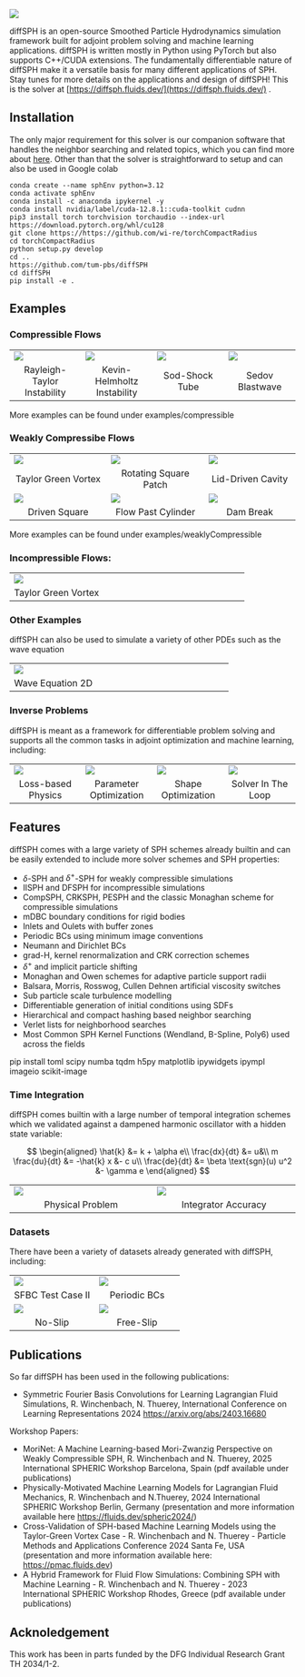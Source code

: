 ![](logov1.png)
<!-- # diffSPH - A Framework for differentiable SPH Simulations -->

diffSPH is an open-source Smoothed Particle Hydrodynamics simulation framework built for adjoint problem solving and machine learning applications. diffSPH is written mostly in Python using PyTorch but also supports C++/CUDA extensions. The fundamentally differentiable nature of diffSPH make it a versatile basis for many different applications of SPH. Stay tunes for more details on the applications and design of diffSPH! This is the solver at [https://diffsph.fluids.dev/](https://diffsph.fluids.dev/) .

## Installation

The only major requirement for this solver is our companion software that handles the neighbor searching and related topics, which you can find more about [here](https://github.com/wi-re/torchCompactRadius). Other than that the solver is straightforward to setup and can also be used in Google colab

```
conda create --name sphEnv python=3.12
conda activate sphEnv
conda install -c anaconda ipykernel -y
conda install nvidia/label/cuda-12.8.1::cuda-toolkit cudnn
pip3 install torch torchvision torchaudio --index-url https://download.pytorch.org/whl/cu128
git clone https://https://github.com/wi-re/torchCompactRadius
cd torchCompactRadius
python setup.py develop
cd ..
https://github.com/tum-pbs/diffSPH
cd diffSPH
pip install -e .
```


## Examples

### Compressible Flows

<table>
    <tbody>
        <tr>
            <td style="width: 25%;"><a href="https://github.com/tum-pbs/diffSPH/blob/main/examples/compressible/rayleighTaylor2d.ipynb"><img src="examples/compressible/videos/rayleighTaylor.gif"></a></td>
            <td style="width: 25%;"><a href="https://github.com/tum-pbs/diffSPH/blob/main/examples/compressible/KevinHelmHoltz.ipynb"><img src="examples/compressible/videos/kevin_helmholtz.png"></a></td>
            <td style="width: 25%;"><a href="https://github.com/tum-pbs/diffSPH/blob/main/examples/compressible/sod_1d.ipynb"><img src="examples/compressible/sod_1D.png"></a></td>
            <td style="width: 25%;"><a href="https://github.com/tum-pbs/diffSPH/blob/main/examples/compressible/sedov_2d.ipynb"><img src="examples/compressible/videos/sedov_2D.png"></a></td>
        </tr>
        <tr>
            <td align="center">Rayleigh-Taylor Instability</td>
            <td align="center">Kevin-Helmholtz Instability</td>
            <td align="center">Sod-Shock Tube</td>
            <td align="center">Sedov Blastwave</td>
        </tr>
    </tbody>
</table>

More examples can be found under examples/compressible

### Weakly Compressibe Flows

<table>
    <tbody>
        <tr>
            <td style="width: 34%;"><a href="https://github.com/tum-pbs/diffSPH/blob/main/examples/weaklyCompressible/05_TGV.ipynb"><img src="examples/weaklyCompressible/scripts/videos/05_taylorGreenVortex_2.png"></a></td>
            <td style="width: 33%;"><a href="https://github.com/tum-pbs/diffSPH/blob/main/examples/weaklyCompressible/03_RotatingSquarePatch.ipynb"><img src="examples/weaklyCompressible/scripts/videos/03_rotatingSquarePatch.png"></a></td>
            <td style="width: 33%;"><a href="https://github.com/tum-pbs/diffSPH/blob/main/examples/weaklyCompressible/09_LDC.ipynb"><img src="examples/weaklyCompressible/scripts/videos/09_lidDrivenCavity.png"></a></td>
        </tr>
        <tr>
            <td align="center">Taylor Green Vortex</td>
            <td align="center">Rotating Square Patch</td>
            <td align="center">Lid-Driven Cavity</td>
        </tr>
        <tr>
            <td style="width: 33%;"><a href="https://github.com/tum-pbs/diffSPH/blob/main/examples/weaklyCompressible/13_DrivenSquare.ipynb"><img src="examples/weaklyCompressible/scripts/videos/13_DrivenSquare.png"></a></td>
            <td style="width: 34%;"><a href="https://github.com/tum-pbs/diffSPH/blob/main/examples/weaklyCompressible/18_flowPastObstacle.ipynb"><img src="examples/weaklyCompressible/scripts/videos/18_flowPastSphere.png"></a></td>
            <td style="width: 33%;"><a href="https://github.com/tum-pbs/diffSPH/blob/main/examples/weaklyCompressible/15_Dambreak.ipynb"><img src="examples/weaklyCompressible/scripts/videos/15_damBreak.png"></a></td>
        </tr>
        <tr>
            <td align="center">Driven Square</td>
            <td align="center">Flow Past Cylinder</td>
            <td align="center">Dam Break</td>
        </tr>
    </tbody>
</table>

More examples can be found under examples/weaklyCompressible

### Incompressible Flows:

<table>
    <tbody>
        <tr>
            <td style="width: 40%;"><img src="examples/videos/05_taylorGreenVortex_2.gif"></td>
            <td style="width: 60%;"></td>
        </tr>
        <tr>
            <td align="center">Taylor Green Vortex</td>
        </tr>
    </tbody>
</table>

### Other Examples

diffSPH can also be used to simulate a variety of other PDEs such as the wave equation

<table>
    <tbody>
        <tr>
            <td style="width: 40%;"><img src="examples/waveEqn2.gif"></td>
            <td style="width: 60%;"></td>
        </tr>
        <tr>
            <td align="center">Wave Equation 2D</td>
        </tr>
    </tbody>
</table>

### Inverse Problems

diffSPH is meant as a framework for differentiable problem solving and supports all the common tasks in adjoint optimization and machine learning, including:

<table>
    <tbody>
        <tr>
            <td style="width: 25%;"><a href="https://github.com/tum-pbs/diffSPH/blob/main/gradients/autoShift.ipynb"><img src="examples/noisyDistributionShift2D_gradient.png"></a></td>
            <td style="width: 25%;"><img src="examples/gammaOptim.png"></td>
            <td style="width: 25%;"><a href="https://github.com/tum-pbs/diffSPH/blob/main/waveEquation/waveEqn.ipynb"><img src="examples/waveOptimized.png"></a></td>
            <td style="width: 25%;"><a href="https://github.com/tum-pbs/diffSPH/blob/main/waveEquation/waveEqnInTheLoop.ipynb"><img src="examples/waveEqn_wUnroll.png"></a></td>
        </tr>
        <tr>
            <td align="center">Loss-based Physics</td>
            <td align="center">Parameter Optimization</td>
            <td align="center">Shape Optimization</td>
            <td align="center">Solver In The Loop</td>
        </tr>
    </tbody>
</table>

## Features

diffSPH comes with a large variety of SPH schemes already builtin and can be easily extended to include more solver schemes and SPH properties:

- $\delta$-SPH and $\delta^+$-SPH for weakly compressible simulations
- IISPH and DFSPH for incompressible simulations
- CompSPH, CRKSPH, PESPH and the classic Monaghan scheme for compressible simulations
- mDBC boundary conditions for rigid bodies
- Inlets and Oulets with buffer zones
- Periodic BCs using minimum image conventions
- Neumann and Dirichlet BCs
- grad-H, kernel renormalization and CRK correction schemes
- $\delta^+$ and implicit particle shifting
- Monaghan and Owen schemes for adaptive particle support radii
- Balsara, Morris, Rosswog, Cullen Dehnen artificial viscosity switches
- Sub particle scale turbulence modelling
- Differentiable generation of initial conditions using SDFs
- Hierarchical and compact hashing based neighbor searching
- Verlet lists for neighborhood searches
- Most Common SPH Kernel Functions (Wendland, B-Spline, Poly6) used across the fields

pip install toml scipy numba tqdm h5py matplotlib ipywidgets ipympl imageio scikit-image

### Time Integration

diffSPH comes builtin with a large number of temporal integration schemes which we validated against a dampened harmonic oscillator with a hidden state variable:

$$
\begin{aligned}
\hat{k} &= k + \alpha e\\
\frac{dx}{dt} &= u&\\
m \frac{du}{dt} &= -\hat{k} x &- c u\\
\frac{de}{dt} &= \beta \text{sgn}(u) u^2 &- \gamma e
\end{aligned}
$$
<table>
    <tbody>
        <tr>
            <td style="width: 25%;"><img src="examples/image-11.png"></td>
            <td style="width: 25%;"><img src="examples/image-12.png"></td>
        </tr>
        <tr>
            <td align="center">Physical Problem</td>
            <td align="center">Integrator Accuracy</td>
        </tr>
    </tbody>
</table>



### Datasets

There have been a variety of datasets already generated with diffSPH, including:


<table>
    <tbody>
        <tr>
            <td style="width: 50%;"><a href="https://huggingface.co/datasets/thuerey-group/SFBC_dataset_II"><img src="https://huggingface.co/datasets/thuerey-group/SFBC_dataset_II/resolve/main/data.png"></a></td>
            <td style="width: 50%;"><a href="https://huggingface.co/datasets/Wi-Re/wcsph_flows"><img src="examples/periodicDS.png"></a></td>
        </tr>
        <tr>
            <td align="center">SFBC Test Case II</td>
            <td align="center">Periodic BCs</td>
        </tr>
        <tr>
            <td style="width: 50%;"><a href="https://huggingface.co/datasets/Wi-Re/wcsph_flows_no_slip"><img src="examples/noSlip.png"></a></td>
            <td style="width: 50%;"><a href="https://huggingface.co/datasets/Wi-Re/wcsph_flows_free_slip"><img src="examples/freeSlip.png"></a></td>
        </tr>
        <tr>
            <td align="center">No-Slip</td>
            <td align="center">Free-Slip</td>
        </tr>
    </tbody>
</table>


## Publications

So far diffSPH has been used in the following publications:

- Symmetric Fourier Basis Convolutions for Learning Lagrangian Fluid Simulations, R. Winchenbach, N. Thuerey, International Conference on Learning Representations 2024 https://arxiv.org/abs/2403.16680

Workshop Papers:
- MoriNet: A Machine Learning-based Mori-Zwanzig Perspective on Weakly Compressible SPH, R. Winchenbach and N. Thuerey, 2025 International SPHERIC Workshop Barcelona, Spain (pdf available under publications)
- Physically-Motivated Machine Learning Models for Lagrangian Fluid Mechanics, R. Winchenbach and N.Thuerey, 2024 International SPHERIC Workshop Berlin, Germany (presentation and more information available here https://fluids.dev/spheric2024/)
- Cross-Validation of SPH-based Machine Learning Models using the Taylor-Green Vortex Case - R. Winchenbach and N. Thuerey - Particle Methods and Applications Conference 2024 Santa Fe, USA (presentation and more information available here: https://pmac.fluids.dev)
- A Hybrid Framework for Fluid Flow Simulations: Combining SPH with Machine Learning - R. Winchenbach and N. Thuerey - 2023 International SPHERIC Workshop Rhodes, Greece (pdf available under publications)

## Acknoledgement

This work has been in parts funded by the DFG Individual Research Grant TH 2034/1-2.






